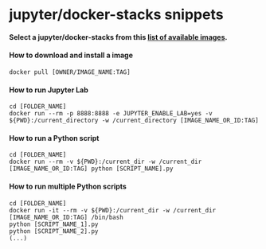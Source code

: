 # jupyter/docker-stacks snippets

#### Select a jupyter/docker-stacks from this [list of available images](https://github.com/jupyter/docker-stacks/blob/master/docs/using/selecting.md).

#### How to download and install a image

```
docker pull [OWNER/IMAGE_NAME:TAG]
```

#### How to run Jupyter Lab

```
cd [FOLDER_NAME]
docker run --rm -p 8888:8888 -e JUPYTER_ENABLE_LAB=yes -v ${PWD}:/current_directory -w /current_directory [IMAGE_NAME_OR_ID:TAG]
```

#### How to run a Python script

```
cd [FOLDER_NAME]
docker run --rm -v ${PWD}:/current_dir -w /current_dir [IMAGE_NAME_OR_ID:TAG] python [SCRIPT_NAME].py
```

#### How to run multiple Python scripts

```
cd [FOLDER_NAME]
docker run -it --rm -v ${PWD}:/current_dir -w /current_dir [IMAGE_NAME_OR_ID:TAG] /bin/bash
python [SCRIPT_NAME_1].py
python [SCRIPT_NAME_2].py
(...)
```
